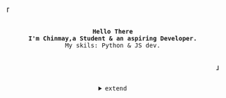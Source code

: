 <!--
<!-- Inspiration https://github.com/rxyhn -->
<!-- Profile -->
<p align="left"><strong><samp>「</samp></strong></p>
    <p align="center">
      <samp><br>
            <b>
            Hello There
        <br>
            I'm Chinmay,a Student & an aspiring Developer. 
            </b>
        <br>
          My skils: Python & JS dev.
        <br>
      </samp><br>
    </p>
<p align="right"><strong><samp>」</samp></strong></p>
<br>

<details align="center">
<summary><samp>extend</samp></summary>
<h2></h2><br>

<!-- Contact Me -->
<p align="center">
    <samp>
        <a href="mailto:mavenal2143@gmail.com" target="_blank"><img alt="Gmail" src="https://img.shields.io/badge/Gmail-D14836?style=for-the-badge&logo=gmail&logoColor=white"></a>
        <a href="https://www.linkedin.com/in/chinmay-joshi-b676961aa/" target="_blank"><img style="width:100px ;" alt="LinkedIn" src="https://www.tmf-group.com/-/media/images/logos/case-study-logos/linkedin.png"></a>
      <h2></h2><br>
    </samp>
</p>
